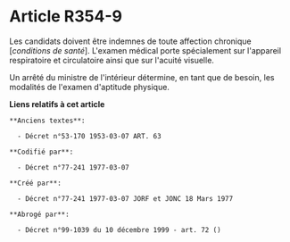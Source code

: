 # Article R354-9

Les candidats doivent être indemnes de toute affection chronique [*conditions de santé*]. L'examen médical porte spécialement
sur l'appareil respiratoire et circulatoire ainsi que sur l'acuité visuelle.

Un arrêté du ministre de l'intérieur détermine, en tant que de besoin, les modalités de l'examen d'aptitude physique.

**Liens relatifs à cet article**

	**Anciens textes**:

	  - Décret n°53-170 1953-03-07 ART. 63

	**Codifié par**:

	  - Décret n°77-241 1977-03-07

	**Créé par**:

	  - Décret n°77-241 1977-03-07 JORF et JONC 18 Mars 1977

	**Abrogé par**:

	  - Décret n°99-1039 du 10 décembre 1999 - art. 72 ()
